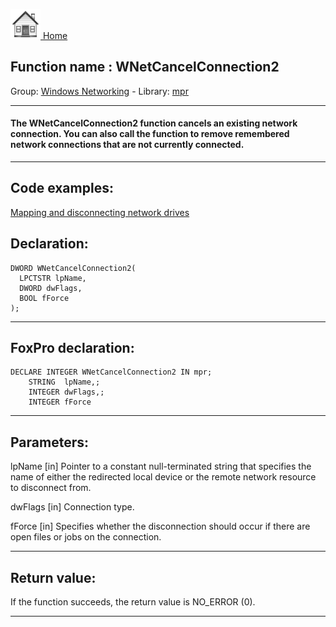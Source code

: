 [<img src="../../images/home.png"> Home ](https://github.com/VFPX/Win32API)  

## Function name : WNetCancelConnection2
Group: [Windows Networking](../../functions_group.md#Windows_Networking)  -  Library: [mpr](../../../libraries.md#mpr)  
***  


#### The WNetCancelConnection2 function cancels an existing network connection. You can also call the function to remove remembered network connections that are not currently connected.
***  


## Code examples:
[Mapping and disconnecting network drives](../../samples/sample_387.md)  

## Declaration:
```foxpro  
DWORD WNetCancelConnection2(
  LPCTSTR lpName,
  DWORD dwFlags,
  BOOL fForce
);  
```  
***  


## FoxPro declaration:
```foxpro  
DECLARE INTEGER WNetCancelConnection2 IN mpr;
	STRING  lpName,;
	INTEGER dwFlags,;
	INTEGER fForce  
```  
***  


## Parameters:
lpName 
[in] Pointer to a constant null-terminated string that specifies the name of either the redirected local device or the remote network resource to disconnect from.

dwFlags 
[in] Connection type. 

fForce 
[in] Specifies whether the disconnection should occur if there are open files or jobs on the connection.  
***  


## Return value:
If the function succeeds, the return value is NO_ERROR (0).  
***  

